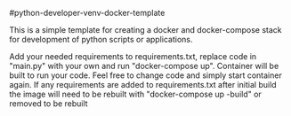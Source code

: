 #python-developer-venv-docker-template

This is a simple template for creating a docker and docker-compose stack for development of python scripts or applications.  

Add your needed requirements to requirements.txt, replace code in "main.py" with your own and run "docker-compose up".  Container will be built to run your code. Feel free to change code and simply start container again.  If any requirements are added to requirements.txt after initial build the image will need to be rebuilt with "docker-compose up -build" or removed to be rebuilt